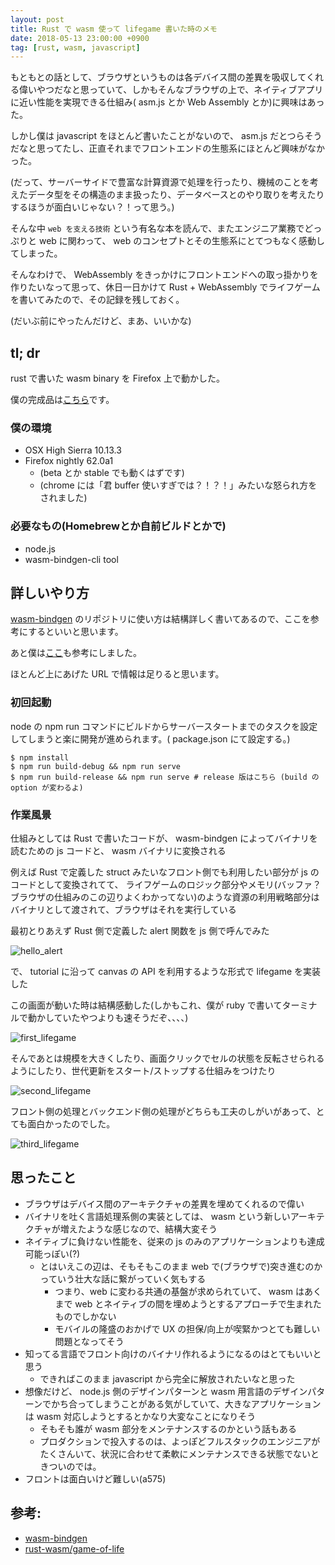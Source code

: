 ```yaml
---
layout: post
title: Rust で wasm 使って lifegame 書いた時のメモ
date: 2018-05-13 23:00:00 +0900
tag: [rust, wasm, javascript]
---
```


もともとの話として、ブラウザというものは各デバイス間の差異を吸収してくれる偉いやつだなと思っていて、しかもそんなブラウザの上で、ネイティブアプリに近い性能を実現できる仕組み( asm.js とか Web Assembly とか)に興味はあった。

しかし僕は javascript をほとんど書いたことがないので、 asm.js だとつらそうだなと思ってたし、正直それまでフロントエンドの生態系にほとんど興味がなかった。

(だって、サーバーサイドで豊富な計算資源で処理を行ったり、機械のことを考えたデータ型をその構造のまま扱ったり、データベースとのやり取りを考えたりするほうが面白いじゃない？！って思う。)

そんな中 `web を支える技術` という有名な本を読んで、またエンジニア業務でどっぷりと web に関わって、 web のコンセプトとその生態系にとてつもなく感動してしまった。

そんなわけで、 WebAssembly をきっかけにフロントエンドへの取っ掛かりを作りたいなって思って、休日一日かけて Rust + WebAssembly でライフゲームを書いてみたので、その記録を残しておく。

(だいぶ前にやったんだけど、まあ、いいかな)

## tl; dr

rust で書いた wasm binary を Firefox 上で動かした。

僕の完成品は[こちら](https://github.com/furuhama/wasm_lifegame)です。

### 僕の環境

- OSX High Sierra 10.13.3
- Firefox nightly 62.0a1
  - (beta とか stable でも動くはずです)
  - (chrome には「君 buffer 使いすぎでは？！？！」みたいな怒られ方をされました)

### 必要なもの(Homebrewとか自前ビルドとかで)

- node.js
- wasm-bindgen-cli tool

## 詳しいやり方

[wasm-bindgen](https://github.com/rustwasm/wasm-bindgen) のリポジトリに使い方は結構詳しく書いてあるので、ここを参考にするといいと思います。

あと僕は[ここ](https://rust-lang-nursery.github.io/rust-wasm/game-of-life/introduction.html)も参考にしました。

ほとんど上にあげた URL で情報は足りると思います。

### 初回起動

node の npm run コマンドにビルドからサーバースタートまでのタスクを設定してしまうと楽に開発が進められます。( package.json にて設定する。)

```
$ npm install
$ npm run build-debug && npm run serve
$ npm run build-release && npm run serve # release 版はこちら (build の option が変わるよ)
```

### 作業風景

仕組みとしては Rust で書いたコードが、 wasm-bindgen によってバイナリを読むための js コードと、 wasm バイナリに変換される

例えば Rust で定義した struct みたいなフロント側でも利用したい部分が js のコードとして変換されてて、
ライフゲームのロジック部分やメモリ(バッファ？ ブラウザの仕組みのこの辺りよくわかってない)のような資源の利用戦略部分はバイナリとして渡されて、ブラウザはそれを実行している

最初とりあえず Rust 側で定義した alert 関数を js 側で呼んでみた

![hello_alert](/images/2018-05-13-wasm-lifegame/hello_alert.png)

で、 tutorial に沿って canvas の API を利用するような形式で lifegame を実装した

この画面が動いた時は結構感動した(しかもこれ、僕が ruby で書いてターミナルで動かしていたやつよりも速そうだぞ、、、、)

![first_lifegame](/images/2018-05-13-wasm-lifegame/first_lifegame.png)

そんであとは規模を大きくしたり、画面クリックでセルの状態を反転させられるようにしたり、世代更新をスタート/ストップする仕組みをつけたり

![second_lifegame](/images/2018-05-13-wasm-lifegame/second_lifegame.png)

フロント側の処理とバックエンド側の処理がどちらも工夫のしがいがあって、とても面白かったのでした。

![third_lifegame](/images/2018-05-13-wasm-lifegame/third_lifegame.png)

## 思ったこと

- ブラウザはデバイス間のアーキテクチャの差異を埋めてくれるので偉い
- バイナリを吐く言語処理系側の実装としては、 wasm という新しいアーキテクチャが増えたような感じなので、結構大変そう
- ネイティブに負けない性能を、従来の js のみのアプリケーションよりも達成可能っぽい(?)
  - とはいえこの辺は、そもそもこのまま web で(ブラウザで)突き進むのかっていう壮大な話に繋がっていく気もする
    - つまり、web に変わる共通の基盤が求められていて、 wasm はあくまで web とネイティブの間を埋めようとするアプローチで生まれたものでしかない
    - モバイルの隆盛のおかげで UX の担保/向上が喫緊かつとても難しい問題となってそう
- 知ってる言語でフロント向けのバイナリ作れるようになるのはとてもいいと思う
  - できればこのまま javascript から完全に解放されたいなと思った
- 想像だけど、 node.js 側のデザインパターンと wasm 用言語のデザインパターンでかち合ってしまうことがある気がしていて、大きなアプリケーションは wasm 対応しようとするとかなり大変なことになりそう
  - そもそも誰が wasm 部分をメンテナンスするのかという話もある
  - プロダクションで投入するのは、よっぽどフルスタックのエンジニアがたくさんいて、状況に合わせて柔軟にメンテナンスできる状態でないときついのでは。
- フロントは面白いけど難しい(a575)

## 参考:

- [wasm-bindgen](https://github.com/rustwasm/wasm-bindgen)
- [rust-wasm/game-of-life](https://rust-lang-nursery.github.io/rust-wasm/game-of-life/introduction.html)
